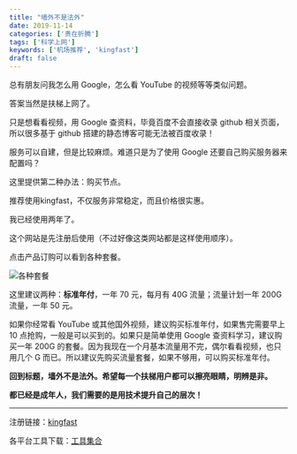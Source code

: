 ```yaml
---
title: "墙外不是法外"
date: 2019-11-14
categories: ['贵在折腾']
tags: ['科学上网']
keywords: ['机场推荐', 'kingfast']
draft: false
---
```


总有朋友问我怎么用 Google，怎么看 YouTube 的视频等等类似问题。

答案当然是扶梯上网了。

只是想看看视频，用 Google 查资料，毕竟百度不会直接收录 github 相关页面，所以很多基于 github 搭建的静态博客可能无法被百度收录！

服务可以自建，但是比较麻烦。难道只是为了使用 Google 还要自己购买服务器来配置吗？

这里提供第二种办法：购买节点。

推荐使用kingfast，不仅服务非常稳定，而且价格很实惠。

我已经使用两年了。

这个网站是先注册后使用（不过好像这类网站都是这样使用顺序）。

点击产品订购可以看到各种套餐。

![各种套餐](https://i.loli.net/2019/11/14/e2kHJ9LWKpEDbvj.png)

这里建议两种：**标准年付**，一年 70 元，每月有 40G 流量；流量计划一年 200G 流量，一年 50 元。

如果你经常看 YouTube 或其他国外视频，建议购买标准年付，如果售完需要早上 10 点抢购，一般是可以买到的。如果只是简单使用 Google 查资料学习，建议购买一年 200G 的套餐。因为我现在一个月基本流量用不完，偶尔看看视频，也只用几个 G 而已。所以建议先购买流量套餐，如果不够用，可以购买标准年付。

**回到标题，墙外不是法外。希望每一个扶梯用户都可以擦亮眼睛，明辨是非。**

**都已经是成年人，我们需要的是用技术提升自己的层次！**

------

注册链接：[kingfast](http://kingfast.info/index.php/index/register/?yqi=32563)

各平台工具下载：[工具集合](https://yadi.sk/d/hG24IyGT3MxUrF)